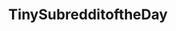 ---
title: TinySubredditoftheDay
crosslinks:
- shitguncontrollerssay
- GunsAreCool
- metacanada
- onguardforthee
- TheTardoGang
- geekheads
- PaperAirplanes
- vintageviral
- metametacanada
- someonegotfired
- SkylerTravels
- EasternSunRising
- dysgraphia
- emojis_irl
- Investments
- pluto
- funwithwords
- CinematicTrauma
- the_macron
- ZeroPhone
---